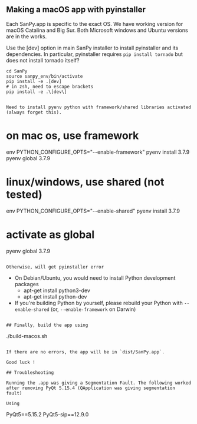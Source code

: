 
## Making a macOS app with pyinstaller

Each SanPy.app is specific to the exact OS. We have working version for macOS Catalina and Big Sur. Both Microsoft windows and Ubuntu versions are in the works.

Use the [dev] option in main SanPy installer to install pyinstaller and its dependencies. In particular, pyinstaller requires `pip install tornado` but does not install tornado itself?

```
cd SanPy
source sanpy_env/bin/activate
pip install -e .[dev]
# in zsh, need to escape brackets
pip install -e .\[dev\]


Need to install pyenv python with framework/shared libraries activated (always forget this).

```
# on mac os, use framework
env PYTHON_CONFIGURE_OPTS="--enable-framework" pyenv install 3.7.9
pyenv global 3.7.9

# linux/windows, use shared (not tested)
env PYTHON_CONFIGURE_OPTS="--enable-shared" pyenv install 3.7.9
# activate as global
pyenv global 3.7.9
```

Otherwise, will get pyinstaller error

```
* On Debian/Ubuntu, you would need to install Python development packages
  * apt-get install python3-dev
  * apt-get install python-dev
* If you're building Python by yourself, please rebuild your Python with `--enable-shared` (or, `--enable-framework` on Darwin)
```

## Finally, build the app using

```
./build-macos.sh
```

If there are no errors, the app will be in `dist/SanPy.app`.

Good luck !

## Troubleshooting

Running the .app was giving a Segmentation Fault. The following worked after removing PyQt 5.15.4 (QApplication was giving segmentation fault)

Using
```
PyQt5==5.15.2
PyQt5-sip==12.9.0
```
